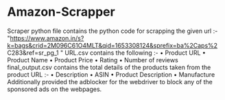 # Amazon-Scrapper
Scraper python file contains the python code for scrapping the given url :- "https://www.amazon.in/s?k=bags&crid=2M096C61O4MLT&qid=1653308124&sprefix=ba%2Caps%2
 C283&ref=sr_pg_1 "
 URL.csv contains the following :-
 • Product URL 
• Product Name 
• Product Price 
• Rating 
• Number of reviews 
final_output.csv contains the total details of the products taken from the product URL :-
• Description 
• ASIN 
• Product Description 
• Manufacture
Additionally provided the adblocker for the webdriver to block any of the sponsored ads on the webpages.
